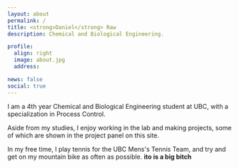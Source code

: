 ```yaml
---
layout: about
permalink: /
title: <strong>Daniel</strong> Raw
description: Chemical and Biological Engineering. 

profile:
  align: right
  image: about.jpg
  address: 

news: false
social: true
---
```




<script src="{{ '/assets/js/jquery-3.2.1.min.js' | prepend: site.baseurl | prepend: site.url }}"></script>


I am a 4th year Chemical and Biological Engineering student at UBC, with a specialization in Process Control. 

Aside from my studies, I enjoy working in the lab and making projects, some of which are shown in the project panel on this site.

In my free time, I play tennis for the UBC Mens's Tennis Team, and try and get on my mountain bike as often as possible. 
**ito is a big bitch**


